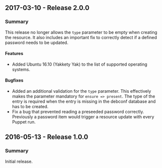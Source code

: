 ## 2017-03-10 - Release 2.0.0

### Summary

This release no longer allows the `type` parameter to be empty when creating the resource. It also includes an important fix to correctly detect if a defined password needs to be updated.

#### Features

- Added Ubuntu 16.10 (Yakkety Yak) to the list of supported operating systems.

#### Bugfixes

- Added an additional validation for the `type` parameter. This effectively makes the parameter mandatory for `ensure => present`. The type of the entry is required when the entry is missing in the debconf database and has to be created.
- Fix a bug that prevented reading a preseeded password correctly. Previously a password item would trigger a resource update with every Puppet run.

## 2016-05-13 - Release 1.0.0

### Summary

Initial release.
